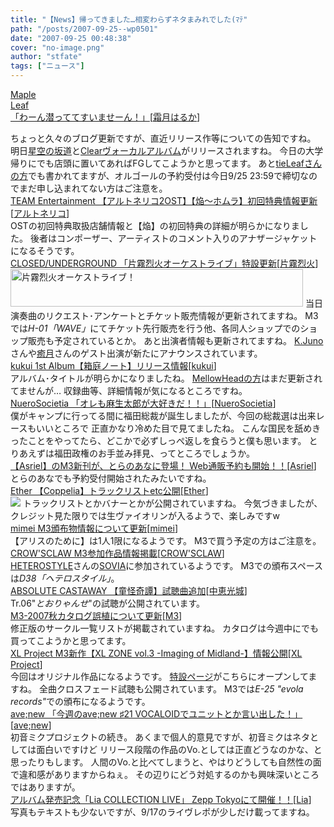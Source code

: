 ```yaml
---
title: "【News】帰ってきました…相変わらずネタまみれでした(ﾏﾃ"
path: "/posts/2007-09-25--wp0501"
date: "2007-09-25 00:48:38"
cover: "no-image.png"
author: "stfate"
tags: ["ニュース"]
---
```


<style type="text/css">
<!--
p {white-space: pre-wrap};
-->
</style>

<a class="topics" href="http://shimotsukin.jugem.jp/" target="_blank">Maple Leaf 「わーん潜っててすいませーん！」</a><span class="junre">[<a href="http://shimotsukin.com/" target="_blank">霜月はるか</a>]</span>
<div class="news">ちょっと久々のブログ更新ですが、直近リリース作等についての告知ですね。
明日<a href="http://www.team-e.co.jp/products_new/kdsd-00154/SP/index.html" target="_blank">星空の坂道</a>と<a href="http://www.lantis.jp/new-release/data2.php?id=d21b6e1d91ec7c2519b427ef3d6238ad" target="_blank">Clearヴォーカルアルバム</a>がリリースされますね。
今日の大学帰りにでも店頭に置いてあればFGしてこようかと思ってます。
あと<a href="http://tieleaf.net/diary/sb.cgi?eid=81" target="_blank">tieLeafさんの方</a>でも書かれてますが、オルゴールの予約受付は今日9/25 23:59で締切なのでまだ申し込まれてない方はご注意を。</div>
<a class="topics" href="http://www.team-e.co.jp/products_new/kdsd-10027-28/SP/index.html" target="_blank">TEAM Entertainment 【アルトネリコ2OST】【焔～ホムラ】初回特典情報更新</a><span class="junre">[<a href="http://ar-tonelico.jp/" target="_blank">アルトネリコ</a>]</span>
<div class="news">OSTの初回特典取扱店舗情報と【焔】の初回特典の詳細が明らかになりました。
後者はコンポーザー、アーティストのコメント入りのアナザージャケットになるそうです。</div>
<a class="topics" href="http://www.rekka.jp/live071208/" target="_blank">CLOSED/UNDERGROUND 「片霧烈火オーケストライブ」特設更新</a><span class="junre">[<a href="http://www.rekka.jp/" target="_blank">片霧烈火</a>]</span>
<div class="news"><a href="http://www.rekka.jp/live071208/" target="_blank"><img src="http://www.rekka.jp/live071208/img/info-banner-01.jpg" width="468" height="60" alt="片霧烈火オーケストライブ！"></a>
当日演奏曲のリクエスト･アンケートとチケット販売情報が更新されてますね。
M3では<em>H-01「WAVE」</em>にてチケット先行販売を行う他、各同人ショップでのショップ販売も予定されているとか。
あと出演者情報も更新されてますね。
<a href="http://www1.kcn.ne.jp/~juno/" target="_blank">K.Juno</a>さんや<a href="http://aonokioku.sakura.ne.jp/" target="_blank">癒月</a>さんのゲスト出演が新たにアナウンスされています。</div>
<a class="topics" href="http://kukui.cc/" target="_blank">kukui 1st Album【箱庭ノート】リリース情報</a><span class="junre">[<a href="http://kukui.cc/" target="_blank">kukui</a>]</span>
<div class="news">アルバム･タイトルが明らかになりましたね。
<a href="http://www.mellow-head.jp/release/data.php?id=4f4aa90c6259842fefeb1adc61d3b452" target="_blank">MellowHeadの方</a>はまだ更新されてませんが…
収録曲等、詳細情報が気になるところですね。</div>
<a class="topics" href="http://nuerosocietia.com/Entry/12/" target="_blank">NueroSocietia 「オレも麻生太郎が大好きだ！！」</a><span class="junre">[<a href="http://nuerosocietia.com/" target="_blank">NueroSocietia</a>]</span>
<div class="news">僕がキャンプに行ってる間に福田総裁が誕生しましたが、今回の総裁選は出来レースもいいところで
正直かなり冷めた目で見てましたね。
こんな国民を舐めきったことをやってたら、どこかで必ずしっぺ返しを食らうと僕も思います。
とりあえずは福田政権のお手並み拝見、ってところでしょうか。</div>
<a class="topics" href="http://www.toranoana.jp/shop/071008_asriel/071008_asriel.html" target="_blank">【Asriel】のM3新刊が、とらのあなに登場！ Web通販予約も開始！！</a><span class="junre">[<a href="http://www.asriel.jp/m/" target="_blank">Asriel</a>]</span>
<div class="news">とらのあなでも予約受付開始されたみたいですね。
</div>
<a class="topics" href="http://www.ether-music.com/" target="_blank">Ether 【Coppelia】トラックリストetc公開</a><span class="junre">[<a href="http://www.ether-music.com/" target="_blank">Ether</a>]</span>
<div class="news"><a href="http://www.ether-music.com/music/coppelia.html" target="_blank"><img src="http://www.ether-music.com/img/cpbanner.jpg"></a>
トラックリストとかバナーとかが公開されていますね。
今気づきましたが、クレジット見た限りでは生ヴァイオリンが入るようで、楽しみですw</div>
<a class="topics" href="http://mimei.blog.shinobi.jp/" target="_blank">mimei M3頒布物情報について更新</a><span class="junre">[<a href="http://hzwaltz.com/" target="_blank">mimei</a>]</span>
<div class="news">【アリスのために】は1人1限になるようです。
M3で買う予定の方はご注意を。</div>
<a class="topics" href="http://www.crowsclaw.info/" target="_blank">CROW'SCLAW M3参加作品情報掲載</a><span class="junre">[<a href="http://www.crowsclaw.info/" target="_blank">CROW'SCLAW</a>]</span>
<div class="news"><a href="http://www.heterostyle.net/" target="_blank">HETEROSTYLE</a>さんの<a href="http://www.heterostyle.net/sovia/" target="_blank">SOVIA</a>に参加されているようです。
M3での頒布スペースは<em>D38「ヘテロスタイル」</em>。</div>
<a class="topics" href="http://shule-aroon.sakura.ne.jp/" target="_blank">ABSOLUTE CASTAWAY 【童怪奇譚】試聴曲追加</a><span class="junre">[<a href="http://shule-aroon.sakura.ne.jp/" target="_blank">中恵光城</a>]</span>
<div class="news">Tr.06"<em>とおりゃんせ</em>"の試聴が公開されています。</div>
<a class="topics" href="http://www.m3net.jp/" target="_blank">M3-2007秋カタログ誤植について更新</a><span class="junre">[<a href="http://www.m3net.jp/" target="_blank">M3</a>]</span>
<div class="news">修正版のサークル一覧リストが掲載されていますね。
カタログは今週中にでも買ってこようかと思ってます。</div>
<a class="topics" href="http://www.xlproject.cc/" target="_blank">XL Project M3新作【XL ZONE vol.3 -Imaging of Midland-】情報公開</a><span class="junre">[<a href="http://www.xlproject.cc/" target="_blank">XL Project</a>]</span>
<div class="news">今回はオリジナル作品になるようです。
<a href="http://www.xlproject.cc/xlps0014/index.html" target="_blank">特設ページ</a>がこちらにオープンしてますね。
全曲クロスフェード試聴も公開されています。
M3では<em>E-25 "evola records"</em>での頒布になるようです。</div>
<a class="topics" href="http://blog.avenew.jp/archives/81" target="_blank">ave;new 「今週のave;new ♯21 VOCALOIDでユニットとか言い出した！」</a><span class="junre">[<a href="http://www.avenew.jp/" target="_blank">ave;new</a>]</span>
<div class="news">初音ミクプロジェクトの続き。
あくまで個人的意見ですが、初音ミクはネタとしては面白いですけど
リリース段階の作品のVo.としては正直どうなのかな、と思ったりもします。
人間のVo.と比べてしまうと、やはりどうしても自然性の面で違和感がありますからねぇ。
その辺りにどう対処するのかも興味深いところではありますが。</div>
<a class="topics" href="http://www.galge.com/galge/nomember/sbp/topics/07/09/25/index.html" target="_blank">アルバム発売記念「Lia COLLECTION LIVE」 Zepp Tokyoにて開催！！</a><span class="junre">[<a href="http://www.lias-cafe.com/" target="_blank">Lia</a>]</span>
<div class="news">写真もテキストも少ないですが、9/17のライヴレポが少しだけ載ってますね。</div>
